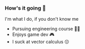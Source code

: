 ### How's it going 👋
I'm what I do, if you don't know me
- Pursuing engineering course 👨‍🔧
- Enjoys game dev 🎮
- I suck at vector calculus 😗
